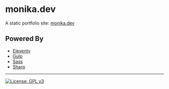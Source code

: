 # monika.dev

A static portfolio site: [monika.dev](https://monika.dev)

## Powered By

- [Eleventy](https://11ty.dev)
- [Gulp](https://gulpjs.com/)
- [Sass](https://sass-lang.com/)
- [Sharp](https://github.com/lovell/sharp)

---

[![License: GPL v3](https://img.shields.io/badge/License-GPLv3-blue.svg)](https://github.com/monika/monika.dev/blob/master/LICENSE)
